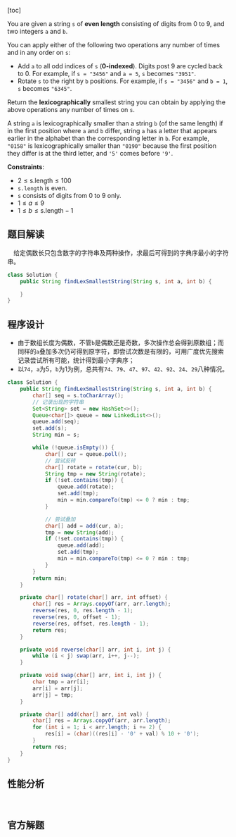 [toc]

You are given a string `s` of **even length** consisting of digits from $0$ to $9$, and two integers `a` and `b`.

You can apply either of the following two operations any number of times and in any order on `s`:

* Add `a` to all odd indices of `s` (**0-indexed**). Digits post $9$ are cycled back to $0$. For example, if `s = "3456"` and `a = 5`, `s` becomes `"3951"`.
* Rotate `s` to the right by `b` positions. For example, if `s = "3456"` and `b = 1`, `s` becomes `"6345"`.

Return the **lexicographically** smallest string you can obtain by applying the above operations any number of times on `s`.

A string `a` is lexicographically smaller than a string `b` (of the same length) if in the first position where `a` and `b` differ, string `a` has a letter that appears earlier in the alphabet than the corresponding letter in `b`. For example, `"0158"` is lexicographically smaller than `"0190"` because the first position they differ is at the third letter, and `'5'` comes before `'9'`.



**Constraints**:

* $2 \le \text{s.length} \le 100$
* `s.length` is even.
* `s` consists of digits from $0$ to $9$ only.
* $1 \le a \le 9$
* $1 \le b \le \text{s.length} - 1$



## 题目解读

&emsp;给定偶数长只包含数字的字符串及两种操作，求最后可得到的字典序最小的字符串。

```java
class Solution {
    public String findLexSmallestString(String s, int a, int b) {

    }
}
```

## 程序设计

* 由于数组长度为偶数，不管`b`是偶数还是奇数，多次操作总会得到原数组；而同样的`a`叠加多次仍可得到原字符，即尝试次数是有限的，可用广度优先搜索记录尝试所有可能，统计得到最小字典序；
* 以`74`，`a`为$5$，`b`为$1$为例，总共有`74`、`79`、`47`、`97`、`42`、`92`、`24`、`29`八种情况。

```java
class Solution {
    public String findLexSmallestString(String s, int a, int b) {
        char[] seq = s.toCharArray();
        // 记录出现的字符串
        Set<String> set = new HashSet<>();
        Queue<char[]> queue = new LinkedList<>();
        queue.add(seq);
        set.add(s);
        String min = s;

        while (!queue.isEmpty()) {
            char[] cur = queue.poll();
            // 尝试反转
            char[] rotate = rotate(cur, b);
            String tmp = new String(rotate);
            if (!set.contains(tmp)) {
                queue.add(rotate);
                set.add(tmp);
                min = min.compareTo(tmp) <= 0 ? min : tmp;
            }

            // 尝试叠加
            char[] add = add(cur, a);
            tmp = new String(add);
            if (!set.contains(tmp)) {
                queue.add(add);
                set.add(tmp);
                min = min.compareTo(tmp) <= 0 ? min : tmp;
            }
        }
        return min;
    }

    private char[] rotate(char[] arr, int offset) {
        char[] res = Arrays.copyOf(arr, arr.length);
        reverse(res, 0, res.length - 1);
        reverse(res, 0, offset - 1);
        reverse(res, offset, res.length - 1);
        return res;
    }

    private void reverse(char[] arr, int i, int j) {
        while (i < j) swap(arr, i++, j--);
    }

    private void swap(char[] arr, int i, int j) {
        char tmp = arr[i];
        arr[i] = arr[j];
        arr[j] = tmp;
    }

    private char[] add(char[] arr, int val) {
        char[] res = Arrays.copyOf(arr, arr.length);
        for (int i = 1; i < arr.length; i += 2) {
            res[i] = (char)((res[i] - '0' + val) % 10 + '0');
        }
        return res;
    }
}
```

## 性能分析

&emsp;



## 官方解题

&emsp;